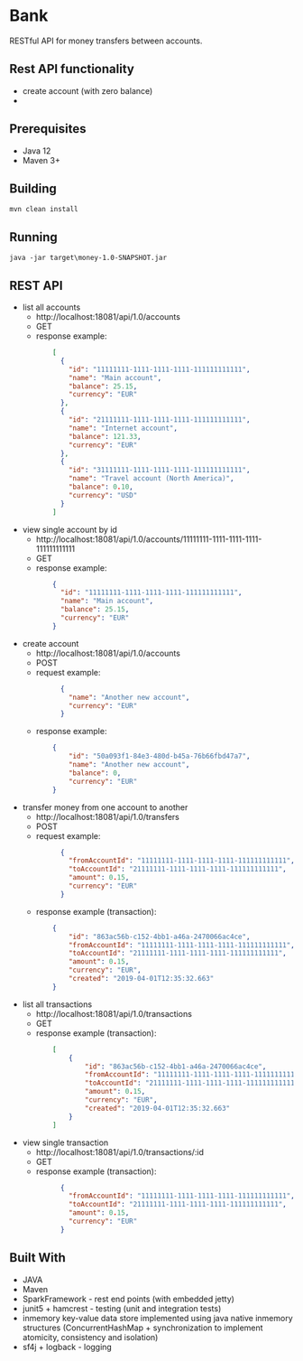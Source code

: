 # Bank

RESTful API for money transfers between accounts.

## Rest API functionality
- create account (with zero balance)
- 

## Prerequisites

- Java 12
- Maven 3+

## Building
    mvn clean install

## Running
    java -jar target\money-1.0-SNAPSHOT.jar    
   
    
## REST API
 - list all accounts
    - http://localhost:18081/api/1.0/accounts
    - GET
    - response example:
        ```json
            [
              {
                "id": "11111111-1111-1111-1111-111111111111",
                "name": "Main account",
                "balance": 25.15,
                "currency": "EUR"
              },
              {
                "id": "21111111-1111-1111-1111-111111111111",
                "name": "Internet account",
                "balance": 121.33,
                "currency": "EUR"
              },
              {
                "id": "31111111-1111-1111-1111-111111111111",
                "name": "Travel account (North America)",
                "balance": 0.10,
                "currency": "USD"
              }
            ]
        ```        
 - view single account by id
    - http://localhost:18081/api/1.0/accounts/11111111-1111-1111-1111-111111111111
    - GET
    - response example:
        ```json
            {
              "id": "11111111-1111-1111-1111-111111111111",
              "name": "Main account",
              "balance": 25.15,
              "currency": "EUR"
            }
        ```
 - create account
    - http://localhost:18081/api/1.0/accounts
    - POST
    - request example:
        ```json
              {
                "name": "Another new account",
                "currency": "EUR"
              }
        ```
    - response example:
        ```json
            {
                "id": "50a093f1-84e3-480d-b45a-76b66fbd47a7",
                "name": "Another new account",
                "balance": 0,
                "currency": "EUR"
            }
        ```        
 - transfer money from one account to another
    - http://localhost:18081/api/1.0/transfers
    - POST
    - request example:
        ```json
              {
                "fromAccountId": "11111111-1111-1111-1111-111111111111",
                "toAccountId": "21111111-1111-1111-1111-111111111111",
                "amount": 0.15,
                "currency": "EUR"
              }
        ```
    - response example (transaction):
        ```json
            {
                "id": "863ac56b-c152-4bb1-a46a-2470066ac4ce",
                "fromAccountId": "11111111-1111-1111-1111-111111111111",
                "toAccountId": "21111111-1111-1111-1111-111111111111",
                "amount": 0.15,
                "currency": "EUR",
                "created": "2019-04-01T12:35:32.663"
            }
        ``` 
 - list all transactions
    - http://localhost:18081/api/1.0/transactions
    - GET
    - response example (transaction):
        ```json
            [
                {
                    "id": "863ac56b-c152-4bb1-a46a-2470066ac4ce",
                    "fromAccountId": "11111111-1111-1111-1111-111111111111",
                    "toAccountId": "21111111-1111-1111-1111-111111111111",
                    "amount": 0.15,
                    "currency": "EUR",
                    "created": "2019-04-01T12:35:32.663"
                }
            ]
        ``` 
 - view single transaction
    - http://localhost:18081/api/1.0/transactions/:id
    - GET
    - response example (transaction):
        ```json
              {
                "fromAccountId": "11111111-1111-1111-1111-111111111111",
                "toAccountId": "21111111-1111-1111-1111-111111111111",
                "amount": 0.15,
                "currency": "EUR"
              }
        ``` 

## Built With
* JAVA
* Maven
* SparkFramework - rest end points (with embedded jetty)
* junit5 + hamcrest - testing (unit and integration tests)
* inmemory key-value data store implemented using java native inmemory structures 
    (ConcurrentHashMap + synchronization to implement atomicity, consistency and isolation)
* sf4j + logback - logging

